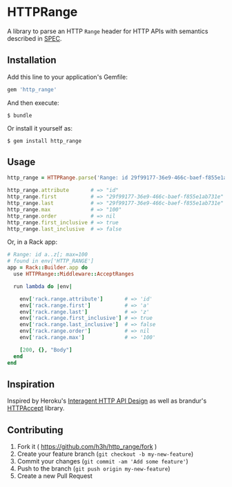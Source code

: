 # HTTPRange

A library to parse an HTTP `Range` header for HTTP APIs with semantics
described in [SPEC][1].

 [1]: https://github.com/h3h/http_range/blob/master/SPEC.md

## Installation

Add this line to your application's Gemfile:

```ruby
gem 'http_range'
```

And then execute:

    $ bundle

Or install it yourself as:

    $ gem install http_range

## Usage

```ruby
http_range = HTTPRange.parse('Range: id 29f99177-36e9-466c-baef-f855e1ab731e..29f99177-36e9-466c-baef-f855e1ab731e[; max=100')

http_range.attribute       # => "id"
http_range.first           # => "29f99177-36e9-466c-baef-f855e1ab731e"
http_range.last            # => "29f99177-36e9-466c-baef-f855e1ab731e"
http_range.max             # => "100"
http_range.order           # => nil
http_range.first_inclusive # => true
http_range.last_inclusive  # => false
```

Or, in a Rack app:

```ruby
# Range: id a..z[; max=100
# found in env['HTTP_RANGE']
app = Rack::Builder.app do
  use HTTPRange::Middleware::AcceptRanges

  run lambda do |env|

    env['rack.range.attribute']       # => 'id'
    env['rack.range.first']           # => 'a'
    env['rack.range.last']            # => 'z'
    env['rack.range.first_inclusive'] # => true
    env['rack.range.last_inclusive']  # => false
    env['rack.range.order']           # => nil
    env['rack.range.max']             # => '100'

    [200, {}, "Body"]
  end
end
```

## Inspiration

Inspired by Heroku's [Interagent HTTP API Design][2] as well as brandur's
[HTTPAccept][3] library.

 [2]: https://github.com/interagent/http-api-design
 [3]: https://github.com/brandur/http_accept

## Contributing

1. Fork it ( https://github.com/h3h/http_range/fork )
2. Create your feature branch (`git checkout -b my-new-feature`)
3. Commit your changes (`git commit -am 'Add some feature'`)
4. Push to the branch (`git push origin my-new-feature`)
5. Create a new Pull Request
